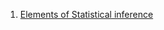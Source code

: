 1. [Elements of Statistical inference][eosi]

[eosi]: obsidian://open?vault=galaxia4Eva&file=private%2Fbooks%2FElements%20of%20Causal%20Inference.pdf